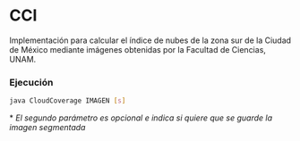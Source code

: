 # CCI

Implementación para calcular el índice de nubes de la zona sur de la Ciudad de México mediante imágenes obtenidas por la Facultad de Ciencias, UNAM.

### Ejecución
```bash
java CloudCoverage IMAGEN [s]
```
\* _El segundo parámetro es opcional e indica si quiere que se guarde la imagen segmentada_
